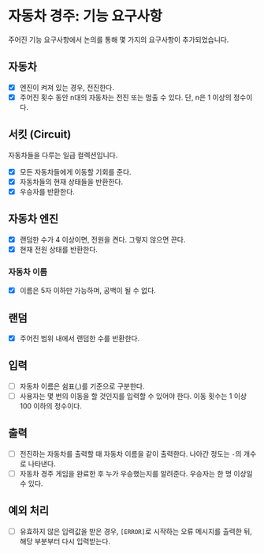 # 자동차 경주: 기능 요구사항

주어진 기능 요구사항에서 논의를 통해 몇 가지의 요구사항이 추가되었습니다.

## 자동차

- [x] 엔진이 켜져 있는 경우, 전진한다.
- [x] 주어진 횟수 동안 n대의 자동차는 전진 또는 멈출 수 있다. 단, n은 1 이상의 정수이다.

## 서킷 (Circuit)
자동차들을 다루는 일급 컬렉션입니다.
- [x] 모든 자동차들에게 이동할 기회를 준다.
- [x] 자동차들의 현재 상태들을 반환한다.
- [x] 우승자를 반환한다.

## 자동차 엔진

- [x] 랜덤한 수가 4 이상이면, 전원을 켠다. 그렇지 않으면 끈다.
- [x] 현재 전원 상태를 반환한다.

### 자동차 이름

- [x] 이름은 5자 이하만 가능하며, 공백이 될 수 없다.

## 랜덤

- [x] 주어진 범위 내에서 랜덤한 수를 반환한다.

## 입력

- [ ] 자동차 이름은 쉼표(,)를 기준으로 구분한다.
- [ ] 사용자는 몇 번의 이동을 할 것인지를 입력할 수 있어야 한다. 이동 횟수는 1 이상 100 이하의 정수이다.

## 출력

- [ ] 전진하는 자동차를 출력할 때 자동차 이름을 같이 출력한다. 나아간 정도는 `-`의 개수로 나타낸다.
- [ ] 자동차 경주 게임을 완료한 후 누가 우승했는지를 알려준다. 우승자는 한 명 이상일 수 있다.

## 예외 처리

- [ ] 유효하지 않은 입력값을 받은 경우, `[ERROR]`로 시작하는 오류 메시지를 출력한 뒤, 해당 부분부터 다시 입력받는다.
